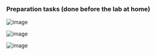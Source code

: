 ### Preparation tasks (done before the lab at home)

![image](https://user-images.githubusercontent.com/99397107/159808181-5ee90535-57d5-4194-b4ff-e2bc6ccc16e0.png)

![image](https://user-images.githubusercontent.com/99397107/159808084-8e0fc884-7d80-4182-a56d-b83790e093e5.png)

![image](https://user-images.githubusercontent.com/99397107/159808241-d7bb4f59-f6bd-4ed8-9894-24f0974c097c.png)

